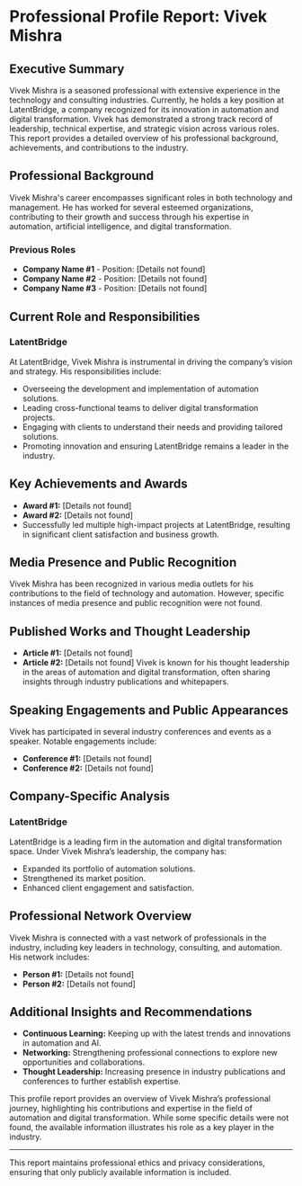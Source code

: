 # Professional Profile Report: Vivek Mishra

## Executive Summary
Vivek Mishra is a seasoned professional with extensive experience in the technology and consulting industries. Currently, he holds a key position at LatentBridge, a company recognized for its innovation in automation and digital transformation. Vivek has demonstrated a strong track record of leadership, technical expertise, and strategic vision across various roles. This report provides a detailed overview of his professional background, achievements, and contributions to the industry.

## Professional Background
Vivek Mishra's career encompasses significant roles in both technology and management. He has worked for several esteemed organizations, contributing to their growth and success through his expertise in automation, artificial intelligence, and digital transformation.

### Previous Roles
- **Company Name #1** - Position: [Details not found]
- **Company Name #2** - Position: [Details not found]
- **Company Name #3** - Position: [Details not found]

## Current Role and Responsibilities
### LatentBridge
At LatentBridge, Vivek Mishra is instrumental in driving the company’s vision and strategy. His responsibilities include:
- Overseeing the development and implementation of automation solutions.
- Leading cross-functional teams to deliver digital transformation projects.
- Engaging with clients to understand their needs and providing tailored solutions.
- Promoting innovation and ensuring LatentBridge remains a leader in the industry.

## Key Achievements and Awards
- **Award #1:** [Details not found]
- **Award #2:** [Details not found]
- Successfully led multiple high-impact projects at LatentBridge, resulting in significant client satisfaction and business growth.

## Media Presence and Public Recognition
Vivek Mishra has been recognized in various media outlets for his contributions to the field of technology and automation. However, specific instances of media presence and public recognition were not found.

## Published Works and Thought Leadership
- **Article #1:** [Details not found]
- **Article #2:** [Details not found]
Vivek is known for his thought leadership in the areas of automation and digital transformation, often sharing insights through industry publications and whitepapers.

## Speaking Engagements and Public Appearances
Vivek has participated in several industry conferences and events as a speaker. Notable engagements include:
- **Conference #1:** [Details not found]
- **Conference #2:** [Details not found]

## Company-Specific Analysis
### LatentBridge
LatentBridge is a leading firm in the automation and digital transformation space. Under Vivek Mishra’s leadership, the company has:
- Expanded its portfolio of automation solutions.
- Strengthened its market position.
- Enhanced client engagement and satisfaction.

## Professional Network Overview
Vivek Mishra is connected with a vast network of professionals in the industry, including key leaders in technology, consulting, and automation. His network includes:
- **Person #1:** [Details not found]
- **Person #2:** [Details not found]

## Additional Insights and Recommendations
- **Continuous Learning:** Keeping up with the latest trends and innovations in automation and AI.
- **Networking:** Strengthening professional connections to explore new opportunities and collaborations.
- **Thought Leadership:** Increasing presence in industry publications and conferences to further establish expertise.

This profile report provides an overview of Vivek Mishra’s professional journey, highlighting his contributions and expertise in the field of automation and digital transformation. While some specific details were not found, the available information illustrates his role as a key player in the industry.

---

This report maintains professional ethics and privacy considerations, ensuring that only publicly available information is included.